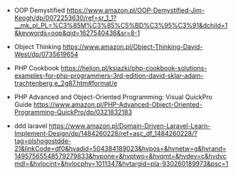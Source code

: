 * OOP Demystified https://www.amazon.pl/OOP-Demystified-Jim-Keogh/dp/0072253630/ref=sr_1_1?__mk_pl_PL=%C3%85M%C3%85%C5%BD%C3%95%C3%91&dchild=1&keywords=oop&qid=1627540436&sr=8-1

* Object Thinking https://www.amazon.pl/Object-Thinking-David-West/dp/0735619654

* PHP Cookbook https://helion.pl/ksiazki/php-cookbook-solutions-examples-for-php-programmers-3rd-edition-david-sklar-adam-trachtenberg,e_2g87.htm#format/e

* PHP Advanced and Object-Oriented Programming: Visual QuickPro Guide https://www.amazon.pl/PHP-Advanced-Object-Oriented-Programming-QuickPro/dp/0321832183

* ddd laravel https://www.amazon.pl/Domain-Driven-Laravel-Learn-Implement-Design/dp/1484260228/ref=asc_df_1484260228/?tag=plshogostdde-21&linkCode=df0&hvadid=504384189023&hvpos=&hvnetw=g&hvrand=14957565548579279833&hvpone=&hvptwo=&hvqmt=&hvdev=c&hvdvcmdl=&hvlocint=&hvlocphy=1011347&hvtargid=pla-930260189973&psc=1

